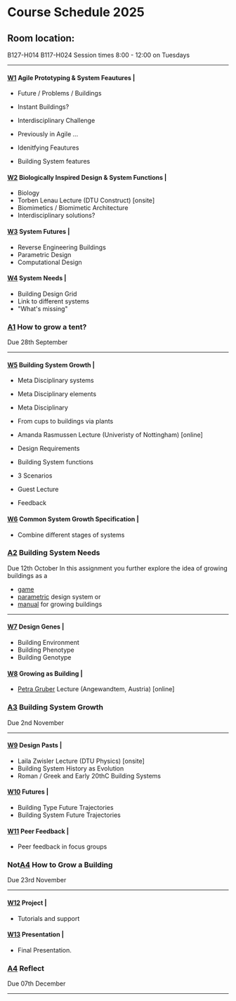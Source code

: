 # Course Schedule  2025

## Room location: 
B127-H014
B117-H024
Session times 8:00 - 12:00 on Tuesdays

_________________ 
#### [W1] Agile Prototyping & System Feautures |
* Future / Problems / Buildings
* Instant Buildings?
* Interdisciplinary Challenge
* Previously in Agile ...
  
* Idenitfying Feautures
* Building System features

#### [W2] Biologically Inspired Design & System Functions |
* Biology
* Torben Lenau Lecture (DTU Construct) [onsite]
* Biomimetics / Biomimetic Architecture
* Interdisciplinary solutions?

#### [W3] System Futures |
* Reverse Engineering Buildings
* Parametric Design
* Computational Design

#### [W4] System Needs |

* Building Design Grid
* Link to different systems
* "What's missing"


### [A1] How to grow a tent?
Due 28th September
_________________

#### [W5] Building System Growth |
* Meta Disciplinary systems
* Meta Disciplinary elements
* Meta Disciplinary 
* From cups to buildings via plants
* Amanda Rasmussen Lecture (Univeristy of Nottingham) [online]

* Design Requirements
* Building System functions
*  3 Scenarios
* Guest Lecture
* Feedback 

#### [W6] Common System Growth Specification |
* Combine different stages of systems


### [A2] Building System Needs
Due 12th October
In this assignment you further explore the idea of growing buildings as a 
* [game]
* [parametric] design system or
* [manual] for growing buildings
_________________
#### [W7] Design Genes |
* Building Environment
* Building Phenotype
* Building Genotype

#### [W8] Growing as Building |
* [Petra Gruber] Lecture (Angewandtem, Austria) [online]


### [A3] Building System Growth
Due 2nd November
_________________
#### [W9] Design Pasts |
* Laila Zwisler Lecture (DTU Physics)  [onsite]
* Building System History as Evolution
* Roman / Greek and Early 20thC Building Systems

#### [W10] Futures |
* Building Type Future Trajectories
* Building System Future Trajectories

#### [W11] Peer Feedback |
* Peer feedback in focus groups

### Not[A4] How to Grow a Building
Due 23rd November
_________________
#### [W12] Project |
* Tutorials and support

#### [W13] Presentation |
* Final Presentation.

### [A4] Reflect
Due 07th December
_________________
<!-- LINKS -->
[Petra Gruber]: https://ioa.angewandte.at/news/petra-gruber-appointed-head-of-the-i-oa-department-of-building-construction-at-the-angewandte

[A1]: /Agile/Assignments/A1
[A2]: /Agile/Assignments/A2
[A3]: /Agile/Assignments/A3
[A4]: /Agile/Assignments/A4
[A5]: /Agile/Assignments/A5
[BIM]: /41934/Concepts/BIM

[W1]: /Agile/Schedule/01
[W2]: /Agile/Schedule/02
[W3]: /Agile/Schedule/03
[W4]: /Agile/Schedule/04
[W5]: /Agile/Schedule/05
[W6]: /Agile/Schedule/06
[W7]: /Agile/Schedule/07
[W8]: /Agile/Schedule/08
[W9]: /Agile/Schedule/09
[W10]: /Agile/Schedule/10
[W11]: /Agile/Schedule/11
[W12]: /Agile/Schedule/12
[W13]: /Agile/Schedule/13

[game]: /Agile/Projects/Game
[parametric]: /Agile/Projects/Parametric
[manual]: /Agile/Projects/Manual


<!-- 2024
_________________
### [A1] How to Grow a Cup
Due 15th September

#### [W1] Agile Prototyping |
* Future / Problems / Buildings
* Instant Buildings?
* Interdisciplinary Challenge
* Previously in Agile ...

#### [W2] Biologically Inspired Design |
* Biology
* Torben Lenau Lecture (DTU Construct) [onsite]
* Biomimetics / Biomimetic Architecture
* Skylab Digital lab introduction talk [onsite]
* Interdisciplinary solutions?
_________________
### [A2] Building System Needs
Due 29th September

#### [W3] Building System Needs |
* Meta Disciplinary 
* From cups to buildings via plants
* Amanda Rasmussen Lecture (Univeristy of Nottingham) [online]
* Building Design Grid
* Design Requirements
* Building System functions

#### [W4] Building System Features |
* Reverse Engineering Buildings
* Building System features
* Parametric Design
* Computational Design
_________________
### [A3] Building System Growth
Due 20th October

#### [W5] Building System Growth |
* Meta Disciplinary systems
* Meta Disciplinary elements

#### [W6] Common System Growth Specification |
* Combine different stages of systems
_________________
### [A4] How to Grow a Building
Due 1st December

In this assignment you further explore the idea of growing buildings as a 
* [game]
* [parametric] design system or
* [manual] for growing buildings

#### [W7] Design Genes |
* Building Environment
* Building Phenotype
* Building Genotype

#### [W8] Growing as Building |
* [Petra Gruber] Lecture (Angewandtem, Austria) [online]

#### [W9] Design Pasts |
* Laila Zwisler Lecture (DTU Physics)  [onsite]
* Building System History as Evolution
* Roman / Greek and Early 20thC Building Systems

#### [W10] Futures |
* Building Type Future Trajectories
* Building System Future Trajectories

#### [W11] Peer Feedback |
* Peer feedback in focus groups
  
#### [W12] Project |
* Tutorials and support

#### [W13] Presentation |
* Final Presentation.
_________________
### [A5] Reflect
Due 09th December
-->
